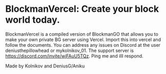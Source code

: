 # BlockmanVercel: Create your block world today.
BlockmanVercel is a compiled version of BlockmanGO that allows you to make your own private BG server using Vercel. Import this into vercel and follow the documents. You can address any issues on Discord at the user deniusthepillowhead or mykolnikov_01. The support server is https://discord.com/invite/wjFAuU5TQz. Ping me and illl respond.








Made by Kolnikov and DeniusG/Aniku
